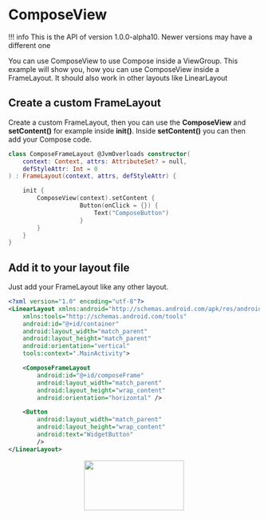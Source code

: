 # ComposeView

!!! info
    This is the API of version 1.0.0-alpha10. Newer versions may have a different one

You can use ComposeView to use Compose inside a ViewGroup.
This example will show you, how you can use ComposeView inside a FrameLayout. It should also work in other layouts like LinearLayout


## Create a custom FrameLayout
Create a custom FrameLayout, then you can use the **ComposeView** and **setContent()** for example inside **init()**.
Inside **setContent()** you can then add your Compose code.
```kotlin
class ComposeFrameLayout @JvmOverloads constructor(
    context: Context, attrs: AttributeSet? = null,
    defStyleAttr: Int = 0
) : FrameLayout(context, attrs, defStyleAttr) {

    init {
        ComposeView(context).setContent {
                    Button(onClick = {}) {
                        Text("ComposeButton")
                    }
        }
    }
}
```

## Add it to your layout file
Just add your FrameLayout like any other layout.
```xml
<?xml version="1.0" encoding="utf-8"?>
<LinearLayout xmlns:android="http://schemas.android.com/apk/res/android"
    xmlns:tools="http://schemas.android.com/tools"
    android:id="@+id/container"
    android:layout_width="match_parent"
    android:layout_height="match_parent"
    android:orientation="vertical"
    tools:context=".MainActivity">

    <ComposeFrameLayout
        android:id="@+id/composeFrame"
        android:layout_width="match_parent"
        android:layout_height="wrap_content"
        android:orientation="horizontal" />

    <Button
        android:layout_width="match_parent"
        android:layout_height="wrap_content"
        android:text="WidgetButton"
        />
</LinearLayout>
```

<p align="center">
  <img src ="{{ site.images }}/platform/viewgroupExample.png"  height=100 width=200  />
</p>